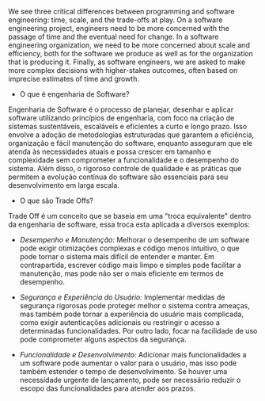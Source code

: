 
We see three critical differences between programming and software engineering: time, scale, and the trade-offs at play. On a software engineering project, engineers need to be more concerned with the passage of time and the eventual need for change. In a software engineering organization, we need to be more concerned about scale and efficiency, both for the software we produce as well as for the organization that is producing it. Finally, as software engineers, we are asked to make more complex decisions with higher-stakes outcomes, often based on imprecise estimates of time and growth.

* O que é engenharia de Software?


Engenharia de Software é o processo de planejar, desenhar e aplicar software utilizando princípios de engenharia, com foco na criação de sistemas sustentáveis, escaláveis e eficientes a curto e longo prazo. Isso envolve a adoção de metodologias estruturadas que garantem a eficiência, organização e fácil manutenção do software, enquanto asseguram que ele atenda às necessidades atuais e possa crescer em tamanho e complexidade sem comprometer a funcionalidade e o desempenho do sistema. Além disso, o rigoroso controle de qualidade e as práticas que permitem a evolução contínua do software são essenciais para seu desenvolvimento em larga escala.

* O que são Trade Offs?

Trade Off é um conceito que se baseia em uma "troca equivalente" dentro da engenharia de software, essa troca esta aplicada a diversos exemplos:

  * *Desempenho e Manutenção:*  Melhorar o desempenho de um software pode exigir otimizações complexas e código menos intuitivo, o que pode tornar o sistema mais difícil de entender e manter. Em contrapartida, escrever código mais limpo e simples pode facilitar a manutenção, mas pode não ser o mais eficiente em termos de desempenho.
  
  * *Segurança e Experiência do Usuário:* Implementar medidas de segurança rigorosas pode proteger melhor o sistema contra ameaças, mas também pode tornar a experiência do usuário mais complicada, como exigir autenticações adicionais ou restringir o acesso a determinadas funcionalidades. Por outro lado, focar na facilidade de uso pode comprometer alguns aspectos da segurança.
  
  * *Funcionalidade e Desenvolvimento:* Adicionar mais funcionalidades a um software pode aumentar o valor para o usuário, mas isso pode também estender o tempo de desenvolvimento. Se houver uma necessidade urgente de lançamento, pode ser necessário reduzir o escopo das funcionalidades para atender aos prazos.
